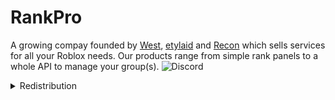 # RankPro
A growing compay founded by [West](# "Discord: @just_westtt"), [etylaid](# "Discord: @etylaid
GitHub: etylaid") and [Recon](# "Discord: @recon_dev") which sells services for all your Roblox needs.
Our products range from simple rank panels to a whole API to manage your group(s).
![Discord](https://img.shields.io/discord/1114044858382958662?style=for-the-badge&logo=discord&label=Join)

<details>
  <summary>Redistribution</summary>
    **Redistribution is allowed as long as proper credits are given to the RankPro team and no code is edited.**
    <b>Please report any infraction.</b>
</details>

